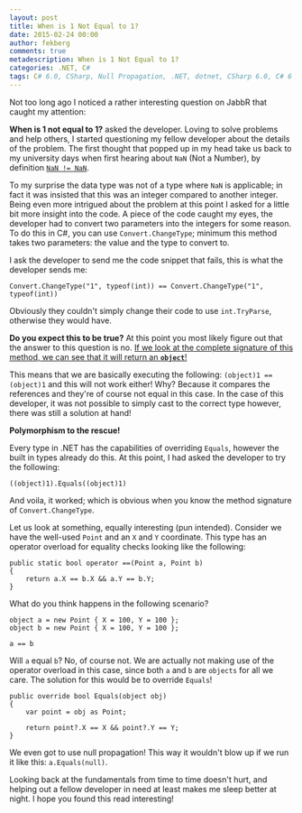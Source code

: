 ```yaml
---
layout: post
title: When is 1 Not Equal to 1?
date: 2015-02-24 00:00
author: fekberg
comments: true
metadescription: When is 1 Not Equal to 1?
categories: .NET, C#
tags: C# 6.0, CSharp, Null Propagation, .NET, dotnet, CSharp 6.0, C# 6
---
```

Not too long ago I noticed a rather interesting question on JabbR that caught my attention:

**When is 1 not equal to 1?** asked the developer. Loving to solve problems and help others, I started questioning my fellow developer about the details of the problem. The first thought that popped up in my head take us back to my university days when first hearing about `NaN` (Not a Number), by definition [`NaN != NaN`](http://stackoverflow.com/questions/471296/how-can-while-i-i-be-a-non-infinite-loop-in-a-single-threaded-applicati). 

To my surprise the data type was not of a type where `NaN` is applicable;<!--excerpt--> in fact it was insisted that this was an integer compared to another integer. Being even more intrigued about the problem at this point I asked for a little bit more insight into the code. A piece of the code caught my eyes, the developer had to convert two parameters into the integers for some reason. To do this in C#, you can use `Convert.ChangeType`; minimum this method takes two parameters: the value and the type to convert to.

I ask the developer to send me the code snippet that fails, this is what the developer sends me:

	Convert.ChangeType("1", typeof(int)) == Convert.ChangeType("1", typeof(int))

Obviously they couldn't simply change their code to use `int.TryParse`, otherwise they would have. 

**Do you expect this to be true?** At this point you most likely figure out that the answer to this question is no. [If we look at the complete signature of this method, we can see that it will return an **`object`**!](https://msdn.microsoft.com/en-us/library/dtb69x08(v=vs.110).aspx)

This means that we are basically executing the following: `(object)1 == (object)1` and this will not work either! Why? Because it compares the references and they're of course not equal in this case. In the case of this developer, it was not possible to simply cast to the correct type however, there was still a solution at hand!

**Polymorphism to the rescue!**

Every type in .NET has the capabilities of overriding `Equals`, however the built in types already do this. At this point, I had asked the developer to try the following:
	
	((object)1).Equals((object)1)

And voila, it worked; which is obvious when you know the method signature of `Convert.ChangeType`. 

Let us look at something, equally interesting (pun intended). Consider we have the well-used `Point` and an `X` and `Y` coordinate. This type has an operator overload for equality checks looking like the following:

	public static bool operator ==(Point a, Point b)
	{
	    return a.X == b.X && a.Y == b.Y;
	}

What do you think happens in the following scenario?

	object a = new Point { X = 100, Y = 100 };
	object b = new Point { X = 100, Y = 100 };

	a == b

Will `a` equal `b`? No, of course not. We are actually not making use of the operator overload in this case, since both `a` and `b` are `objects` for all we care. The solution for this would be to override `Equals`!

	public override bool Equals(object obj)
	{
	    var point = obj as Point;

	    return point?.X == X && point?.Y == Y;
	}

We even got to use null propagation! This way it wouldn't blow up if we run it like this: `a.Equals(null)`.

Looking back at the fundamentals from time to time doesn't hurt, and helping out a fellow developer in need at least makes me sleep better at night. I hope you found this read interesting!